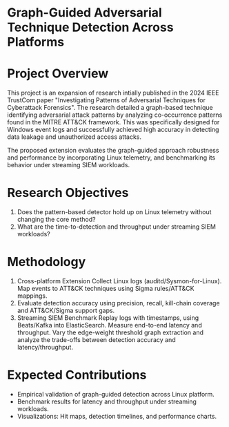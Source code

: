 # Graph-Guided Adversarial Technique Detection Across Platforms
# Project Overview
This project is an expansion of research intially published in the 2024 IEEE TrustCom paper "Investigating Patterns of Adversarial Techniques for Cyberattack Forensics". The research detailed a graph-based technique identifying adversarial attack patterns by analyzing co-occurrence patterns found in the MITRE ATT&CK framework. This was specifically designed for Windows event logs and successfully achieved high accuracy in detecting data leakage and unauthorized access attacks.

The proposed extension evaluates the graph-guided approach robustness and performance by incorporating Linux telemetry, and benchmarking its behavior under streaming SIEM workloads.
# Research Objectives
1. Does the pattern-based detector hold up on Linux telemetry without changing the core method?
2. What are the time-to-detection and throughput under streaming SIEM workloads?
# Methodology
1. Cross-platform Extension
Collect Linux logs (auditd/Sysmon-for-Linux). Map events to ATT&CK techniques using Sigma rules/ATT&CK mappings.
2. Evaluate detection accuracy using precision, recall, kill-chain coverage and ATT&CK/Sigma support gaps.
3. Streaming SIEM Benchmark
Replay logs with timestamps, using Beats/Kafka into ElasticSearch. Measure end-to-end latency and throughput. Vary the edge-weight threshold graph extraction and analyze the trade-offs between detection accuracy and latency/throughput.
# Expected Contributions
- Empirical validation of graph-guided detection across Linux platform.
- Benchmark results for latency and throughput under streaming workloads.
- Visualizations: Hit maps, detection timelines, and performance charts.
